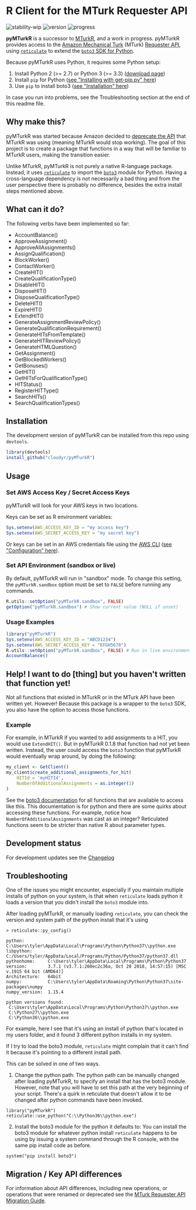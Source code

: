 # R Client for the MTurk Requester API

![stability-wip](https://img.shields.io/badge/stability-work_in_progress-lightgrey.svg)
![version](https://img.shields.io/badge/version-0.3.1-blue.svg)
![progress](https://img.shields.io/badge/progress-54%25-yellowgreen.svg)

**pyMTurkR** is a successor to [MTurkR](https://github.com/cloudyr/MTurkR), and a work in progress. pyMTurkR provides access to the [Amazon Mechanical Turk](https://requester.mturk.com) (MTurk) [Requester API](http://docs.aws.amazon.com/AWSMechTurk/latest/AWSMturkAPI/Welcome.html), using [`reticulate`](https://rstudio.github.io/reticulate) to extend the [`boto3` SDK for Python](https://aws.amazon.com/sdk-for-python).

Because pyMTurkR uses Python, it requires some Python setup:

  1. Install Python 2 (>= 2.7) or Python 3 (>= 3.3) ([download page](https://www.python.org/downloads))
  2. Install `pip` for Python ([see "Installing with get-pip.py" here](https://pip.pypa.io/en/stable/installing))
  3. Use `pip` to install boto3 ([see "Installation" here](https://boto3.amazonaws.com/v1/documentation/api/latest/guide/quickstart.html#installation))
  
In case you run into problems, see the Troubleshooting section at the end of this readme file.

## Why make this? ##

pyMTurkR was started because Amazon decided to [deprecate the API](https://docs.aws.amazon.com/AWSMechTurk/latest/AWSMturkAPI-legacy/Welcome.html) that MTurkR was using (meaning MTurkR would stop working). The goal of this project is to create a package that functions in a way that will be familiar to MTurkR users, making the transition easier.

Unlike MTurkR, pyMTurkR is not purely a native R-language package. Instead, it uses [`reticulate`](https://rstudio.github.io/reticulate) to import the [`boto3`](https://aws.amazon.com/sdk-for-python) module for Python. Having a cross-language dependency is not necessarily a bad thing and from the user perspective there is probably no difference, besides the extra install steps mentioned above.

## What can it do? ##

The following verbs have been implemented so far:

- AccountBalance()
- ApproveAssignment()
- ApproveAllAssignments()
- AssignQualification()
- BlockWorker()
- ContactWorker()
- CreateHIT()
- CreateQualificationType()
- DisableHIT()
- DisposeHIT()
- DisposeQualificationType()
- DeleteHIT()
- ExpireHIT()
- ExtendHIT()
- GenerateAssignmentReviewPolicy()
- GenerateQualificationRequirement()
- GenerateHITsFromTemplate()
- GenerateHITReviewPolicy()
- GenerateHTMLQuestion()
- GetAssignment()
- GetBlockedWorkers()
- GetBonuses()
- GetHIT()
- GetHITsForQualificationType()
- HITStatus()
- RegisterHITType()
- SearchHITs()
- SearchQualificationTypes()

## Installation ##

The development version of pyMTurkR can be installed from this repo using `devtools`.

```R
library(devtools)
install_github("cloudyr/pyMTurkR")
```

## Usage ##

### Set AWS Access Key / Secret Access Keys ###

pyMTurkR will look for your AWS keys in two locations.

Keys can be set as R environment variables:

```R
Sys.setenv(AWS_ACCESS_KEY_ID = "my access key")
Sys.setenv(AWS_SECRET_ACCESS_KEY = "my secret key")
```

Or keys can be set in an AWS credentials file using the [AWS CLI](http://aws.amazon.com/cli) ([see "Configuration" here](https://boto3.amazonaws.com/v1/documentation/api/latest/guide/quickstart.html#configuration)).

### Set API Environment (sandbox or live) ##

By default, pyMTurkR will run in "sandbox" mode. To change this setting, the `pyMTurkR.sandbox` option must be set to `FALSE` before running any commands.

```R
R.utils::setOption("pyMTurkR.sandbox", FALSE)
getOption("pyMTurkR.sandbox") # Show current value (NULL if unset)
```

### Usage Examples ###

```R
library("pyMTurkR")
Sys.setenv(AWS_ACCESS_KEY_ID = "ABCD1234")
Sys.setenv(AWS_SECRET_ACCESS_KEY = "EFGH5678")
R.utils::setOption("pyMTurkR.sandbox", FALSE) # Run in live environment
AccountBalance()
```

## Help! I want to do [thing] but you haven't written that function yet! ##

Not all functions that existed in MTurkR or in the MTurk API have been written yet. However! Because this package is a wrapper to the `boto3` SDK, you also have the option to access those functions.

### Example ###

For example, in MTurkR if you wanted to add assignments to a HIT, you would use `ExtendHIT()`. But in pyMTurkR 0.1.8 that function had not yet been written. Instead, the user could access the `boto3` function that pyMTurkR would eventually wrap around, by doing the following:

```R
my_client <- GetClient()
my_client$create_additional_assignments_for_hit(
    HITId = 'myHITId',
    NumberOfAdditionalAssignments = as.integer(1)
)
```

See the [boto3 documentation](https://boto3.amazonaws.com/v1/documentation/api/latest/reference/services/mturk.html) for all functions that are available to access like this. This documentation is for python and there are some quirks about accessing these functions. For example, notice how `NumberOfAdditionalAssignments` was cast as an integer? Reticulated functions seem to be stricter than native R about parameter types.

## Development status ##

For development updates see the [Changelog](https://github.com/cloudyr/pyMTurkR/blob/master/CHANGELOG.md)

## Troubleshooting ##

One of the issues you might encounter, especially if you maintain multiple installs of python on your system, is that when `reticulate` loads python it loads a version that you didn't install the `boto3` module into. 

After loading pyMTurkR, or manually loading `reticulate`, you can check the version and system path of the python install that it's using

```
> reticulate::py_config()

python:         C:\Users\tyler\AppData\Local\Programs\Python\Python37\\python.exe
libpython:      C:/Users/tyler/AppData/Local/Programs/Python/Python37/python37.dll
pythonhome:     C:\Users\tyler\AppData\Local\Programs\Python\Python37
version:        3.7.1 (v3.7.1:260ec2c36a, Oct 20 2018, 14:57:15) [MSC v.1915 64 bit (AMD64)]
Architecture:   64bit
numpy:          C:\Users\tyler\AppData\Roaming\Python\Python37\site-packages\numpy
numpy_version:  1.15.4

python versions found: 
 C:\Users\tyler\AppData\Local\Programs\Python\Python37\\python.exe
 C:\Python27\\python.exe
 C:\Python36\\python.exe
```

For example, here I see that it's using an install of python that's located in my users folder, and it found 3 different python installs in my system. 

If I try to load the boto3 module, `reticulate` might complain that it can't find it because it's pointing to a different install path.

This can be solved in one of two ways.

1. Change the python path: The python path can be manually changed after loading pyMTurkR, to specify an install that has the boto3 module. However, note that you will have to set this path at the very beginning of your script. There's a quirk in reticulate that doesn't allow it to be changed after python commands have been invoked.

```
library("pyMTurkR")
reticulate::use_python("C:\\Python36\\python.exe")
```

2. Install the boto3 module for the python it defaults to: You can install the boto3 module for whatever python install `reticulate` happens to be using by issuing a system command through the R console, with the same pip install code as before.

```
system("pip install boto3")
```

## Migration / Key API differences ##

For information about API differences, including new operations, or operations that were renamed or deprecated see the [MTurk Requester API Migration Guide](https://medium.com/@mechanicalturk/mturk-requester-api-migration-guide-3497398ba37f).
